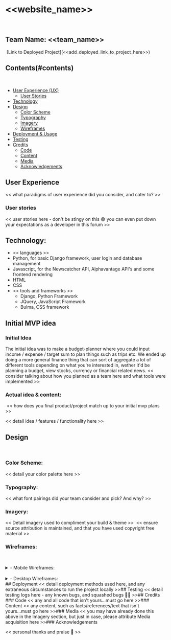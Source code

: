 # <<website_name>>
​
## Team Name: <<team_name>>
​
[Link to Deployed Project](<<add_deployed_link_to_project_here>>)
​
## Contents(#contents)
​
* [User Experience (UX)](#user-experience)
  * [User Stories](#user-stories)
* [Technology](#technology)
* [Design](#design)
  * [Color Scheme](#color-scheme)
  * [Typography](#typography)
  * [Imagery](#imagery)
  * [Wireframes](#wireframes)
* [Deployment & Usage](#deployment)
* [Testing](#testing)
* [Credits](#credits)
  * [Code](#code)
  * [Content](#content)
  * [Media](#media)
  * [Acknowledgements](#acknowledgements)
​
## User Experience
<< what paradigms of user experience did you consider, and cater to? >>
​
### User stories
<< user stories here - don't be stingy on this 😅 you can even put down your expectations as a developer in this forum >>
​
## Technology:


*  << languages >>
  * Python, for basic Django framework, user login and database management
  * Javascript, for the Newscatcher API, Alphavantage API's and some frontend rendering
  * HTML
  * CSS
​
* << tools and frameworks >>
  * Django, Python Framework
  * JQuery, JavaScript Framework
  * Bulma, CSS framework
​

## Initial MVP idea

### Initial Idea

The initial idea was to make a budget-planner where you could input income / expense / target sum to plan things such as trips etc.
We ended up doing a more general finance thing that can sort of aggregate a lot of different tools depending on what you're interested in,
wether it'd be planning a budget, view stocks, currency or financial related news.
​
<< consider talking about how you planned as a team here and what tools were implemented >>
​
### Actual idea & content:
​
<< how does you final product/project match up to your initial mvp plans >>​

<< detail idea / features / functionality here >>
​
## Design
​
### Color Scheme:
<< detail your color palette here >>
​
### Typography:
<< what font pairings did your team consider and pick? And why? >>
​
### Imagery:
<< Detail imagery used to compliment your build & theme >>
​
<< ensure source attribution is maintained, and that you have used copyright free material >>
​
### Wireframes:
​
<details>
<summary>- Mobile Wireframes:</summary>
​
<< put all your mobile wireframes here... >>
​
<< consider adding some notes to detail the planned components or functionality >>
​
</details>
​
<details>
<summary>- Desktop Wireframes:</summary>
​
<< put all your mobile wireframes here... >>
​
<< consider adding some notes to detail the planned components or functionality >>
​
</details>
​
## Deployment
<< detail deployment methods used here, and any extraneous circumstances to run the project locally >>
​
## Testing
<< detail testing logs here - any known bugs, and squashed bugs 🐛🐛 >>
​
## Credits
​
### Code
<< any and all code that isn't yours...must go here >>
​
### Content
<< any content, such as facts/references/text that isn't yours...must go here >>
​
### Media
<< you may have already done this above in the Imagery section, but just in case, please attribute Media acquisition here >>
​
### Acknowledgements

<< personal thanks and praise 🙌 >>
